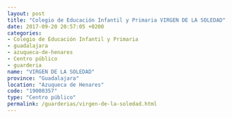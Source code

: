 ```yaml
---
layout: post
title: "Colegio de Educación Infantil y Primaria VIRGEN DE LA SOLEDAD"
date: 2017-09-20 20:57:05 +0200
categories:
- Colegio de Educación Infantil y Primaria
- guadalajara
- azuqueca-de-henares
- Centro público
- guarderia
name: "VIRGEN DE LA SOLEDAD"
province: "Guadalajara"
location: "Azuqueca de Henares"
code: "19000357"
type: "Centro público"
permalink: /guarderias/virgen-de-la-soledad.html
---
```

